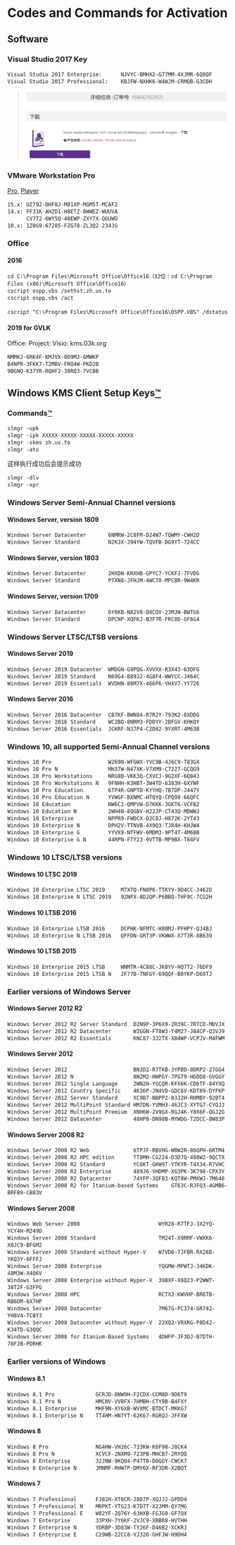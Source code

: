 # Codes and Commands for Activation
## Software
### Visual Studio 2017 Key
```
Visual Studio 2017 Enterprise:      NJVYC-BMHX2-G77MM-4XJMR-6Q8QF
Visual Studio 2017 Professional:    KBJFW-NXHK6-W4WJM-CRMQB-G3CDH
```
> ![GQ24Q-N8VK9-T8Q3M-H6974-6Q8QF](./.assets/Snipaste_2018-12-23_21-06-15.png)

### VMware Workstation Pro

[Pro](https://www.vmware.com/products/workstation-pro/workstation-pro-evaluation.html), [Player](https://my.vmware.com/en/web/vmware/free#desktop_end_user_computing/vmware_workstation_player/15_0|PLAYER-1500|product_downloads)

```
15.x: UZ792-DHF8J-M81XP-MGM5T-MCAF2
14.x: FF31K-AHZD1-H8ETZ-8WWEZ-WUUVA
      CV7T2-6WY5Q-48EWP-ZXY7X-QGUWD
10.x: 1Z0G9-67285-FZG78-ZL3Q2-234JG
```



### Office 

#### 2016
```
cd C:\Program Files\Microsoft Office\Office16（32位：cd C:\Program Files (x86)\Microsoft Office\Office16）
cscript ospp.vbs /sethst:zh.us.to
cscript ospp.vbs /act 
	
cscript "C:\Program Files\Microsoft Office\Office16\OSPP.VBS" /dstatus
```
#### 2019 for GVLK
Office: Project: Visio: kms.03k.org
```
NMMKJ-6RK4F-KMJVX-8D9MJ-6MWKP
B4NPR-3FKK7-T2MBV-FRQ4W-PKD2B
9BGNQ-K37YR-RQHF2-38RQ3-7VCBB
```

## Windows KMS Client Setup Keys[™](https://docs.microsoft.com/en-us/windows-server/get-started/kmsclientkeys)
### Commands[™](https://kms.edu.pl/2018/05/13/kms_setup.html)
```
slmgr -upk
slmgr -ipk XXXXX-XXXXX-XXXXX-XXXXX-XXXXX
slmgr -skms zh.us.to
slmgr -ato
```
这样执行成功后会提示成功
```
slmgr -dlv
slmgr -xpr
```
### Windows Server Semi-Annual Channel versions
#### Windows Server, version 1809
```
Windows Server Datacenter		6NMRW-2C8FM-D24W7-TQWMY-CWH2D
Windows Server Standard			N2KJX-J94YW-TQVFB-DG9YT-724CC
```
#### Windows Server, version 1803
```
Windows Server Datacenter		2HXDN-KRXHB-GPYC7-YCKFJ-7FVDG
Windows Server Standard			PTXN8-JFHJM-4WC78-MPCBR-9W4KR
```
#### Windows Server, version 1709
```
Windows Server Datacenter		6Y6KB-N82V8-D8CQV-23MJW-BWTG6
Windows Server Standard			DPCNP-XQFKJ-BJF7R-FRC8D-GF6G4
```
### Windows Server LTSC/LTSB versions
#### Windows Server 2019
```
Windows Server 2019 Datacenter	WMDGN-G9PQG-XVVXX-R3X43-63DFG
Windows Server 2019 Standard	N69G4-B89J2-4G8F4-WWYCC-J464C
Windows Server 2019 Essentials	WVDHN-86M7X-466P6-VHXV7-YY726
```
#### Windows Server 2016
```
Windows Server 2016 Datacenter	CB7KF-BWN84-R7R2Y-793K2-8XDDG
Windows Server 2016 Standard	WC2BQ-8NRM3-FDDYY-2BFGV-KHKQY
Windows Server 2016 Essentials	JCKRF-N37P4-C2D82-9YXRT-4M63B
```
### Windows 10, all supported Semi-Annual Channel versions
```
Windows 10 Pro					W269N-WFGWX-YVC9B-4J6C9-T83GX
Windows 10 Pro N				MH37W-N47XK-V7XM9-C7227-GCQG9
Windows 10 Pro Workstations		NRG8B-VKK3Q-CXVCJ-9G2XF-6Q84J
Windows 10 Pro Workstations N	9FNHH-K3HBT-3W4TD-6383H-6XYWF
Windows 10 Pro Education		6TP4R-GNPTD-KYYHQ-7B7DP-J447Y
Windows 10 Pro Education N		YVWGF-BXNMC-HTQYQ-CPQ99-66QFC
Windows 10 Education			NW6C2-QMPVW-D7KKK-3GKT6-VCFB2
Windows 10 Education N			2WH4N-8QGBV-H22JP-CT43Q-MDWWJ
Windows 10 Enterprise			NPPR9-FWDCX-D2C8J-H872K-2YT43
Windows 10 Enterprise N			DPH2V-TTNVB-4X9Q3-TJR4H-KHJW4
Windows 10 Enterprise G			YYVX9-NTFWV-6MDM3-9PT4T-4M68B
Windows 10 Enterprise G N		44RPN-FTY23-9VTTB-MP9BX-T84FV
```
### Windows 10 LTSC/LTSB versions
#### Windows 10 LTSC 2019
```
Windows 10 Enterprise LTSC 2019		M7XTQ-FN8P6-TTKYV-9D4CC-J462D
Windows 10 Enterprise N LTSC 2019	92NFX-8DJQP-P6BBQ-THF9C-7CG2H
```
#### Windows 10 LTSB 2016
```
Windows 10 Enterprise LTSB 2016		DCPHK-NFMTC-H88MJ-PFHPY-QJ4BJ
Windows 10 Enterprise N LTSB 2016	QFFDN-GRT3P-VKWWX-X7T3R-8B639
```
#### Windows 10 LTSB 2015
```
Windows 10 Enterprise 2015 LTSB		WNMTR-4C88C-JK8YV-HQ7T2-76DF9
Windows 10 Enterprise 2015 LTSB N	2F77B-TNFGY-69QQF-B8YKP-D69TJ
```
### Earlier versions of Windows Server
#### Windows Server 2012 R2
```
Windows Server 2012 R2 Server Standard	D2N9P-3P6X9-2R39C-7RTCD-MDVJX
Windows Server 2012 R2 Datacenter		W3GGN-FT8W3-Y4M27-J84CP-Q3VJ9
Windows Server 2012 R2 Essentials		KNC87-3J2TX-XB4WP-VCPJV-M4FWM
```
#### Windows Server 2012
```
Windows Server 2012						BN3D2-R7TKB-3YPBD-8DRP2-27GG4
Windows Server 2012 N					8N2M2-HWPGY-7PGT9-HGDD8-GVGGY
Windows Server 2012 Single Language		2WN2H-YGCQR-KFX6K-CD6TF-84YXQ
Windows Server 2012 Country Specific	4K36P-JN4VD-GDC6V-KDT89-DYFKP
Windows Server 2012 Server Standard		XC9B7-NBPP2-83J2H-RHMBY-92BT4
Windows Server 2012 MultiPoint Standard	HM7DN-YVMH3-46JC3-XYTG7-CYQJJ
Windows Server 2012 MultiPoint Premium	XNH6W-2V9GX-RGJ4K-Y8X6F-QGJ2G
Windows Server 2012 Datacenter			48HP8-DN98B-MYWDG-T2DCC-8W83P
```
#### Windows Server 2008 R2
```
Windows Server 2008 R2 Web				6TPJF-RBVHG-WBW2R-86QPH-6RTM4
Windows Server 2008 R2 HPC edition		TT8MH-CG224-D3D7Q-498W2-9QCTX
Windows Server 2008 R2 Standard			YC6KT-GKW9T-YTKYR-T4X34-R7VHC
Windows Server 2008 R2 Enterprise		489J6-VHDMP-X63PK-3K798-CPX3Y
Windows Server 2008 R2 Datacenter		74YFP-3QFB3-KQT8W-PMXWJ-7M648
Windows Server 2008 R2 for Itanium-based Systems	GT63C-RJFQ3-4GMB6-BRFB9-CB83V
```
#### Windows Server 2008
```
Windows Web Server 2008							WYR28-R7TFJ-3X2YQ-YCY4H-M249D
Windows Server 2008 Standard					TM24T-X9RMF-VWXK6-X8JC9-BFGM2
Windows Server 2008 Standard without Hyper-V	W7VD6-7JFBR-RX26B-YKQ3Y-6FFFJ
Windows Server 2008 Enterprise					YQGMW-MPWTJ-34KDK-48M3W-X4Q6V
Windows Server 2008 Enterprise without Hyper-V	39BXF-X8Q23-P2WWT-38T2F-G3FPG
Windows Server 2008 HPC							RCTX3-KWVHP-BR6TB-RB6DM-6X7HP
Windows Server 2008 Datacenter					7M67G-PC374-GR742-YH8V4-TCBY3
Windows Server 2008 Datacenter without Hyper-V	22XQ2-VRXRG-P8D42-K34TD-G3QQC
Windows Server 2008 for Itanium-Based Systems	4DWFP-JF3DJ-B7DTH-78FJB-PDRHK
```
### Earlier versions of Windows
#### Windows 8.1
```
Windows 8.1 Pro				GCRJD-8NW9H-F2CDX-CCM8D-9D6T9
Windows 8.1 Pro N			HMCNV-VVBFX-7HMBH-CTY9B-B4FXY
Windows 8.1 Enterprise		MHF9N-XY6XB-WVXMC-BTDCT-MKKG7
Windows 8.1 Enterprise N	TT4HM-HN7YT-62K67-RGRQJ-JFFXW
```
#### Windows 8
```
Windows 8 Pro				NG4HW-VH26C-733KW-K6F98-J8CK4
Windows 8 Pro N				XCVCF-2NXM9-723PB-MHCB7-2RYQQ
Windows 8 Enterprise		32JNW-9KQ84-P47T8-D8GGY-CWCK7
Windows 8 Enterprise N		JMNMF-RHW7P-DMY6X-RF3DR-X2BQT
```
#### Windows 7
```
Windows 7 Professional		FJ82H-XT6CR-J8D7P-XQJJ2-GPDD4
Windows 7 Professional N	MRPKT-YTG23-K7D7T-X2JMM-QY7MG
Windows 7 Professional E	W82YF-2Q76Y-63HXB-FGJG9-GF7QX
Windows 7 Enterprise		33PXH-7Y6KF-2VJC9-XBBR8-HVTHH
Windows 7 Enterprise N		YDRBP-3D83W-TY26F-D46B2-XCKRJ
Windows 7 Enterprise E		C29WB-22CC8-VJ326-GHFJW-H9DH4
```

